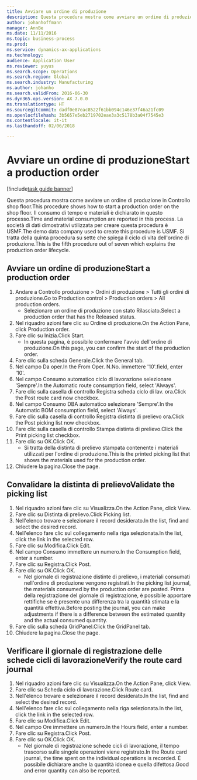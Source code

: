 ```yaml
---
title: Avviare un ordine di produzione
description: Questa procedura mostra come avviare un ordine di produzione in Controllo shop floor.
author: johanhoffmann
manager: AnnBe
ms.date: 11/11/2016
ms.topic: business-process
ms.prod: 
ms.service: dynamics-ax-applications
ms.technology: 
audience: Application User
ms.reviewer: yuyus
ms.search.scope: Operations
ms.search.region: Global
ms.search.industry: Manufacturing
ms.author: johanho
ms.search.validFrom: 2016-06-30
ms.dyn365.ops.version: AX 7.0.0
ms.translationtype: HT
ms.sourcegitcommit: dadf0e87eac8522f61bb094c146e37f46a21fc09
ms.openlocfilehash: 3b5657e5eb2719702eae3a3c5178b3a04f7545e3
ms.contentlocale: it-it
ms.lasthandoff: 02/06/2018

---
```

# <a name="start-a-production-order"></a><span data-ttu-id="ff04d-103">Avviare un ordine di produzione</span><span class="sxs-lookup"><span data-stu-id="ff04d-103">Start a production order</span></span>

[!include[task guide banner](../../includes/task-guide-banner.md)]

<span data-ttu-id="ff04d-104">Questa procedura mostra come avviare un ordine di produzione in Controllo shop floor.</span><span class="sxs-lookup"><span data-stu-id="ff04d-104">This procedure shows how to start a production order on the shop floor.</span></span> <span data-ttu-id="ff04d-105">Il consumo di tempo e materiali è dichiarato in questo processo.</span><span class="sxs-lookup"><span data-stu-id="ff04d-105">Time and material consumption are reported in this process.</span></span> <span data-ttu-id="ff04d-106">La società di dati dimostrativi utilizzata per creare questa procedura è USMF.</span><span class="sxs-lookup"><span data-stu-id="ff04d-106">The demo data company used to create this procedure is USMF.</span></span> <span data-ttu-id="ff04d-107">Si tratta della quinta procedura su sette che spiega il ciclo di vita dell'ordine di produzione.</span><span class="sxs-lookup"><span data-stu-id="ff04d-107">This is the fifth procedure out of seven which explains the production order lifecycle.</span></span>


## <a name="start-a-production-order"></a><span data-ttu-id="ff04d-108">Avviare un ordine di produzione</span><span class="sxs-lookup"><span data-stu-id="ff04d-108">Start a production order</span></span>
1. <span data-ttu-id="ff04d-109">Andare a Controllo produzione > Ordini di produzione > Tutti gli ordini di produzione.</span><span class="sxs-lookup"><span data-stu-id="ff04d-109">Go to Production control > Production orders > All production orders.</span></span>
    * <span data-ttu-id="ff04d-110">Selezionare un ordine di produzione con stato Rilasciato.</span><span class="sxs-lookup"><span data-stu-id="ff04d-110">Select a production order that has the Released status.</span></span>  
2. <span data-ttu-id="ff04d-111">Nel riquadro azioni fare clic su Ordine di produzione.</span><span class="sxs-lookup"><span data-stu-id="ff04d-111">On the Action Pane, click Production order.</span></span>
3. <span data-ttu-id="ff04d-112">Fare clic su Inizia.</span><span class="sxs-lookup"><span data-stu-id="ff04d-112">Click Start.</span></span>
    * <span data-ttu-id="ff04d-113">In questa pagina, è possibile confermare l'avvio dell'ordine di produzione.</span><span class="sxs-lookup"><span data-stu-id="ff04d-113">On this page, you can confirm the start of the production order.</span></span>  
4. <span data-ttu-id="ff04d-114">Fare clic sulla scheda Generale.</span><span class="sxs-lookup"><span data-stu-id="ff04d-114">Click the General tab.</span></span>
5. <span data-ttu-id="ff04d-115">Nel campo Da oper.</span><span class="sxs-lookup"><span data-stu-id="ff04d-115">In the From Oper.</span></span> <span data-ttu-id="ff04d-116">N.</span><span class="sxs-lookup"><span data-stu-id="ff04d-116">No.</span></span> <span data-ttu-id="ff04d-117">immettere '10'.</span><span class="sxs-lookup"><span data-stu-id="ff04d-117">field, enter '10'.</span></span>
6. <span data-ttu-id="ff04d-118">Nel campo Consumo automatico ciclo di lavorazione selezionare 'Sempre'.</span><span class="sxs-lookup"><span data-stu-id="ff04d-118">In the Automatic route consumption field, select 'Always'.</span></span>
7. <span data-ttu-id="ff04d-119">Fare clic sulla casella di controllo Registra scheda ciclo di lav. ora.</span><span class="sxs-lookup"><span data-stu-id="ff04d-119">Click the Post route card now checkbox.</span></span>
8. <span data-ttu-id="ff04d-120">Nel campo Consumo DBA automatico selezionare 'Sempre'.</span><span class="sxs-lookup"><span data-stu-id="ff04d-120">In the Automatic BOM consumption field, select 'Always'.</span></span>
9. <span data-ttu-id="ff04d-121">Fare clic sulla casella di controllo Registra distinta di prelievo ora.</span><span class="sxs-lookup"><span data-stu-id="ff04d-121">Click the Post picking list now checkbox.</span></span>
10. <span data-ttu-id="ff04d-122">Fare clic sulla casella di controllo Stampa distinta di prelievo.</span><span class="sxs-lookup"><span data-stu-id="ff04d-122">Click the Print picking list checkbox.</span></span>
11. <span data-ttu-id="ff04d-123">Fare clic su OK.</span><span class="sxs-lookup"><span data-stu-id="ff04d-123">Click OK.</span></span>
    * <span data-ttu-id="ff04d-124">Si tratta della distinta di prelievo stampata contenente i materiali utilizzati per l'ordine di produzione.</span><span class="sxs-lookup"><span data-stu-id="ff04d-124">This is the printed picking list that shows the materials used for the production order.</span></span>  
12. <span data-ttu-id="ff04d-125">Chiudere la pagina.</span><span class="sxs-lookup"><span data-stu-id="ff04d-125">Close the page.</span></span>

## <a name="validate-the-picking-list"></a><span data-ttu-id="ff04d-126">Convalidare la distinta di prelievo</span><span class="sxs-lookup"><span data-stu-id="ff04d-126">Validate the picking list</span></span>
1. <span data-ttu-id="ff04d-127">Nel riquadro azioni fare clic su Visualizza.</span><span class="sxs-lookup"><span data-stu-id="ff04d-127">On the Action Pane, click View.</span></span>
2. <span data-ttu-id="ff04d-128">Fare clic su Distinta di prelievo.</span><span class="sxs-lookup"><span data-stu-id="ff04d-128">Click Picking list.</span></span>
3. <span data-ttu-id="ff04d-129">Nell'elenco trovare e selezionare il record desiderato.</span><span class="sxs-lookup"><span data-stu-id="ff04d-129">In the list, find and select the desired record.</span></span>
4. <span data-ttu-id="ff04d-130">Nell'elenco fare clic sul collegamento nella riga selezionata.</span><span class="sxs-lookup"><span data-stu-id="ff04d-130">In the list, click the link in the selected row.</span></span>
5. <span data-ttu-id="ff04d-131">Fare clic su Modifica.</span><span class="sxs-lookup"><span data-stu-id="ff04d-131">Click Edit.</span></span>
6. <span data-ttu-id="ff04d-132">Nel campo Consumo immettere un numero.</span><span class="sxs-lookup"><span data-stu-id="ff04d-132">In the Consumption field, enter a number.</span></span>
7. <span data-ttu-id="ff04d-133">Fare clic su Registra.</span><span class="sxs-lookup"><span data-stu-id="ff04d-133">Click Post.</span></span>
8. <span data-ttu-id="ff04d-134">Fare clic su OK.</span><span class="sxs-lookup"><span data-stu-id="ff04d-134">Click OK.</span></span>
    * <span data-ttu-id="ff04d-135">Nel giornale di registrazione distinte di prelievo, i materiali consumati nell'ordine di produzione vengono registrati.</span><span class="sxs-lookup"><span data-stu-id="ff04d-135">In the picking list journal, the materials consumed by the production order are posted.</span></span> <span data-ttu-id="ff04d-136">Prima della registrazione del giornale di registrazione, è possibile apportare rettifiche se è presente una differenza tra la quantità stimata e la quantità effettiva.</span><span class="sxs-lookup"><span data-stu-id="ff04d-136">Before posting the journal, you can make adjustments if there is a difference between the estimated quantity and the actual consumed quantity.</span></span>  
9. <span data-ttu-id="ff04d-137">Fare clic sulla scheda GridPanel.</span><span class="sxs-lookup"><span data-stu-id="ff04d-137">Click the GridPanel tab.</span></span>
10. <span data-ttu-id="ff04d-138">Chiudere la pagina.</span><span class="sxs-lookup"><span data-stu-id="ff04d-138">Close the page.</span></span>

## <a name="verify-the-route-card-journal"></a><span data-ttu-id="ff04d-139">Verificare il giornale di registrazione delle schede cicli di lavorazione</span><span class="sxs-lookup"><span data-stu-id="ff04d-139">Verify the route card journal</span></span>
1. <span data-ttu-id="ff04d-140">Nel riquadro azioni fare clic su Visualizza.</span><span class="sxs-lookup"><span data-stu-id="ff04d-140">On the Action Pane, click View.</span></span>
2. <span data-ttu-id="ff04d-141">Fare clic su Scheda ciclo di lavorazione.</span><span class="sxs-lookup"><span data-stu-id="ff04d-141">Click Route card.</span></span>
3. <span data-ttu-id="ff04d-142">Nell'elenco trovare e selezionare il record desiderato.</span><span class="sxs-lookup"><span data-stu-id="ff04d-142">In the list, find and select the desired record.</span></span>
4. <span data-ttu-id="ff04d-143">Nell'elenco fare clic sul collegamento nella riga selezionata.</span><span class="sxs-lookup"><span data-stu-id="ff04d-143">In the list, click the link in the selected row.</span></span>
5. <span data-ttu-id="ff04d-144">Fare clic su Modifica.</span><span class="sxs-lookup"><span data-stu-id="ff04d-144">Click Edit.</span></span>
6. <span data-ttu-id="ff04d-145">Nel campo Ore immettere un numero.</span><span class="sxs-lookup"><span data-stu-id="ff04d-145">In the Hours field, enter a number.</span></span>
7. <span data-ttu-id="ff04d-146">Fare clic su Registra.</span><span class="sxs-lookup"><span data-stu-id="ff04d-146">Click Post.</span></span>
8. <span data-ttu-id="ff04d-147">Fare clic su OK.</span><span class="sxs-lookup"><span data-stu-id="ff04d-147">Click OK.</span></span>
    * <span data-ttu-id="ff04d-148">Nel giornale di registrazione schede cicli di lavorazione, il tempo trascorso sulle singole operazioni viene registrato.</span><span class="sxs-lookup"><span data-stu-id="ff04d-148">In the Route card journal, the time spent on the individual operations is recorded.</span></span> <span data-ttu-id="ff04d-149">È possibile dichiarare anche la quantità idonea e quella difettosa.</span><span class="sxs-lookup"><span data-stu-id="ff04d-149">Good and error quantity can also be reported.</span></span>  

